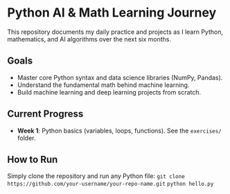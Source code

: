 # Python AI & Math Learning Journey

This repository documents my daily practice and projects as I learn Python, mathematics, and AI algorithms over the next six months.

## Goals
- Master core Python syntax and data science libraries (NumPy, Pandas).
- Understand the fundamental math behind machine learning.
- Build machine learning and deep learning projects from scratch.

## Current Progress
- **Week 1**: Python basics (variables, loops, functions). See the `exercises/` folder.

## How to Run
Simply clone the repository and run any Python file:
`git clone https://github.com/your-username/your-repo-name.git`
`python hello.py`